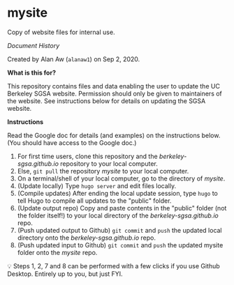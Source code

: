 
# mysite

Copy of website files for internal use. 

*Document History* 

Created by Alan Aw (`alanaw1`) on Sep 2, 2020.

**What is this for?** 

This repository contains files and data enabling the user to update the UC Berkeley SGSA website. Permission should only be given to maintainers of the website. See instructions below for details on updating the SGSA website. 

**Instructions**

Read the Google doc for details (and examples) on the instructions below. (You should have access to the Google doc.)

1. For first time users, clone this repository and the _berkeley-sgsa.github.io_ repository to your local computer.
2. Else, `git pull` the repository _mysite_ to your local computer.
3. On a terminal/shell of your local computer, go to the directory of _mysite_.
4. (Update locally) Type `hugo server` and edit files locally.
5. (Compile updates) After ending the local update session, type `hugo` to tell Hugo to compile all updates to the "public" folder. 
6. (Update output repo) Copy and paste contents in the "public" folder (not the folder itself!) to your local directory of the _berkeley-sgsa.github.io_ repo.
7. (Push updated output to Github) `git commit` and `push` the updated local directory onto the _berkeley-sgsa.github.io_ repo.
8. (Push updated input to Github) `git commit` and `push` the updated mysite folder onto the _mysite_ repo.

:bulb: Steps 1, 2, 7 and 8 can be performed with a few clicks if you use Github Desktop. Entirely up to you, but just FYI. 

